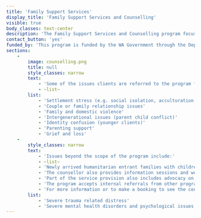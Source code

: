 ```yaml
---
title: 'Family Support Services'
display_title: 'Family Support Services and Counselling'
visible: true
body_classes: text-center
description: 'The Family Support Services and Counselling program focusses on assisting recently arrived humanitarian entrants as well as longer term individuals, couples, and families from CALD and refugee backgrounds who experience difficulties. This is done through providing a space where culturally sensitive family support and counselling can take place, to be able to recognise and work through a variety of issues clients may be facing that may limit their successful settlement and full participation in Australian society. They are encouraged and supported to build healthy and respectful relationships, improve understanding and communication with the family, and build on their strengths, skills, confidence and knowledge in order to become self-sufficient.'
contact_button: 'yes'
funded_by: 'This program is funded by the WA Government through the Department of Community Services'
sections:
    -
        image: counselling.png
        title: null
        style_classes: narrow
        text:
            - 'Some of the issues clients are referred to the program for include:'
            - ~list~
        list:
            - 'Settlement stress (e.g. social isolation, acculturation stress, language barriers, unemployment, financial stress, health concerns, housing, immigration concerns etc.)'
            - 'Couple or family relationship issues'
            - 'Family and domestic violence'
            - 'Intergenerational issues (parent child conflict)'
            - 'Identity confusion (younger clients)'
            - 'Parenting support'
            - 'Grief and loss'
    -
        style_classes: narrow
        text:
            - 'Issues beyond the scope of the program include:'
            - ~list~
            - 'Newly arrived humanitarian entrant families with children are also assessed and provided with an information session about raising children in Australia, including understanding their legal obligations in Australia and supporting them to learn new parenting skills if required.'
            - 'The counsellor also provides information sessions and workshops to a variety of CALD populations including women’s groups, families, and youth, on a range of topics such as parenting, stress management and settlement issues.'
            - 'Part of the service provision also includes advocacy on behalf of clients, supporting them in navigating their settlement in Australia and coping with associated issues. They are assisted in accessing other services and government agencies through referral processes.'
            - 'The program accepts internal referrals from other programs within MMRC, self-referrals, as well as referrals from other non-profit and government organisations.'
            - 'For more information or to make a booking to see the counsellor (Salma El Rakhawy), please call 9345 5755.'
        list:
            - 'Severe trauma related distress'
            - 'Severe mental health disorders and psychological issues'
---
```


